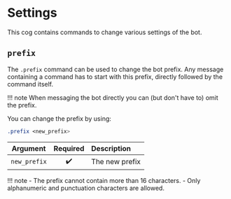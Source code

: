 # Settings

This cog contains commands to change various settings of the bot.

## `prefix`
The `.prefix` command can be used to change the bot prefix. Any message containing a command has to start with this prefix, directly followed by the command itself.

!!! note
    When messaging the bot directly you can (but don't have to) omit the prefix.

You can change the prefix by using:

```css
.prefix <new_prefix>
```

|Argument|Required|Description|
|:------:|:------:|:----------|
|`new_prefix`|:heavy_check_mark:|The new prefix|

!!! note
    - The prefix cannot contain more than 16 characters.
    - Only alphanumeric and punctuation characters are allowed.
